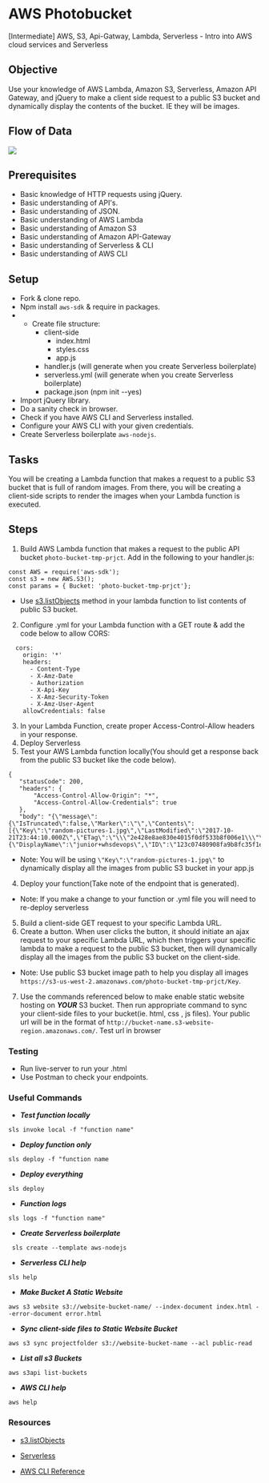 # AWS Photobucket
[Intermediate] AWS, S3, Api-Gatway, Lambda, Serverless - Intro into AWS cloud services and Serverless

## Objective

Use your knowledge of AWS Lambda, Amazon S3, Serverless, Amazon API Gateway, and jQuery to make a client side request to a public S3 bucket and dynamically display the contents of the bucket. IE they will be images.

## Flow of Data
![](https://i.imgur.com/t9KJAEg.jpg)


## Prerequisites
  - Basic knowledge of HTTP requests using jQuery.
  - Basic understanding of API's.
  - Basic understanding of JSON.
  - Basic understanding of AWS Lambda
  - Basic understanding of Amazon S3
  - Basic understanding of Amazon API-Gateway
  - Basic understanding of Serverless & CLI
  - Basic understanding of AWS CLI

## Setup
 - Fork & clone repo.
 - Npm install ```aws-sdk``` & require in packages.
 - - Create file structure:
     - client-side
         - index.html
         - styles.css
         - app.js
     - handler.js (will generate when you create Serverless boilerplate)
     - serverless.yml (will generate when you create Serverless boilerplate)
     - package.json (npm init --yes)
 - Import jQuery library.
 - Do a sanity check in browser.
 - Check if you have AWS CLI and Serverless installed.
 - Configure your AWS CLI with your given credentials.
 - Create Serverless boilerplate `aws-nodejs`.

## Tasks
You will be creating a Lambda function that makes a request to a public S3 bucket that is full of random images. From there, you will be creating a client-side scripts to render the images when your Lambda function is executed.

## Steps
1. Build AWS Lambda function that makes a request to the public API bucket `photo-bucket-tmp-prjct`.
Add in the following to your handler.js:
```
const AWS = require('aws-sdk');
const s3 = new AWS.S3();
const params = { Bucket: 'photo-bucket-tmp-prjct'};
```
 - Use [s3.listObjects](https://docs.aws.amazon.com/AWSJavaScriptSDK/latest/AWS/S3.html#listObjects-property) method in your lambda function to list contents of public S3 bucket.
2. Configure .yml for your Lambda function with a GET route & add the code below to allow CORS:
```
  cors:
    origin: '*'
    headers:
      - Content-Type
      - X-Amz-Date
      - Authorization
      - X-Api-Key
      - X-Amz-Security-Token
      - X-Amz-User-Agent
    allowCredentials: false
 ```
 3. In your Lambda Function, create proper Access-Control-Allow headers in your response.
 4. Deploy Serverless
 5. Test your AWS Lambda function locally(You should get a response back from the public S3 bucket like the code below).
 ```
{
    "statusCode": 200,
    "headers": {
        "Access-Control-Allow-Origin": "*",
        "Access-Control-Allow-Credentials": true
    },
    "body": "{\"message\":{\"IsTruncated\":false,\"Marker\":\"\",\"Contents\":[{\"Key\":\"random-pictures-1.jpg\",\"LastModified\":\"2017-10-21T23:44:10.000Z\",\"ETag\":\"\\\"2e428e8ae830e4015f0df533b8f006e1\\\"\",\"Size\":71296,\"StorageClass\":\"STANDARD\",\"Owner\":{\"DisplayName\":\"junior+whsdevops\",\"ID\":\"123c07480908fa9b8fc35f1e8bd4325f14e1f29488e2c605c433966d4c4be52b\"}},
 ```
  - Note: You will be using `\"Key\":\"random-pictures-1.jpg\"` to dynamically display all the images from public S3 bucket in your app.js
 4. Deploy your function(Take note of the endpoint that is generated).
  - Note: If you make a change to your function or .yml file you will need to re-deploy serverless
 5. Build a client-side GET request to your specific Lambda URL.
 6. Create a button. When user clicks the button, it should initiate an ajax request to your specific Lambda URL, which then triggers your specific lambda to make a request to the public S3 bucket, then will dynamically display all the images from the public S3 bucket on the client-side.
  - Note: Use public S3 bucket image path to help you display all images `https://s3-us-west-2.amazonaws.com/photo-bucket-tmp-prjct/Key`.
 7. Use the commands referenced below to make enable static website hosting on ***YOUR*** S3 bucket. Then run appropriate command to sync your client-side files to your bucket(ie. html, css , js files). Your public url will be in the format of ```http://bucket-name.s3-website-region.amazonaws.com/```. Test url in browser

### Testing
  - Run live-server to run your .html
  - Use Postman to check your endpoints.

### Useful Commands
 -  ***Test function locally***

  ```sls invoke local -f "function name"```
 -  ***Deploy function only***

  ```sls deploy -f "function name```

 - ***Deploy everything***

  ```sls deploy```

 - ***Function logs***

  ```sls logs -f "function name"```

 - ***Create Serverless boilerplate***

 ``` sls create --template aws-nodejs```

 - ***Serverless CLI help***

  ```sls help```

 - ***Make Bucket A Static Website***

  ```aws s3 website s3://website-bucket-name/ --index-document index.html --error-document error.html```

 - ***Sync client-side files to Static Website Bucket***

  ```aws s3 sync projectfolder s3://website-bucket-name --acl public-read```

 - ***List all s3 Buckets***

  ```aws s3api list-buckets```

 - ***AWS CLI help***

  ```aws help```


### Resources

- [s3.listObjects](https://docs.aws.amazon.com/AWSJavaScriptSDK/latest/AWS/S3.html#listObjects-property)

- [Serverless](https://serverless.com/framework/docs/providers/aws/)

- [AWS CLI Reference](https://docs.aws.amazon.com/cli/latest/reference/)


